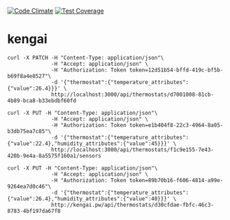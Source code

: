 [![Code Climate](https://codeclimate.com/github/emaserafini/kengai/badges/gpa.svg)](https://codeclimate.com/github/emaserafini/kengai)
[![Test Coverage](https://codeclimate.com/github/emaserafini/kengai/badges/coverage.svg)](https://codeclimate.com/github/emaserafini/kengai/coverage)

# kengai

```
curl -X PATCH -H "Content-Type: application/json"\
              -H "Accept: application/json" \
              -H "Authorization: Token token=12d51b54-bffd-419c-bf5b-b69f8a4e8527"\
              -d '{"thermostat":{"temperature_attributes":{"value":26.4}}}' \
              http://localhost:3000/api/thermostats/d7001008-81cb-4b89-bca8-b33ebdbf60fd
```

```
curl -X PUT -H "Content-Type: application/json"\
              -H "Accept: application/json" \
              -H "Authorization: Token token=e1b404f8-22c3-4964-8a05-b3db75ea7c85"\
              -d '{"thermostat":{"temperature_attributes":{"value":22.4},"humidity_attributes":{"value":45}}}' \
              http://localhost:3000/api/thermostats/f1c9e155-7e43-420b-9e4a-8a5575f160a1/sensors
```

```
curl -X PUT -H "Content-Type: application/json"\
              -H "Accept: application/json" \
              -H "Authorization: Token token=89b70b16-f606-4814-a99e-9264ea7d0c46"\
              -d '{"thermostat":{"temperature_attributes":{"value":26.4},"humidity_attributes":{"value":40}}}' \
              http://kengai.pw/api/thermostats/d30cfdae-fbfc-46c3-8783-4bf197da67f8
```
